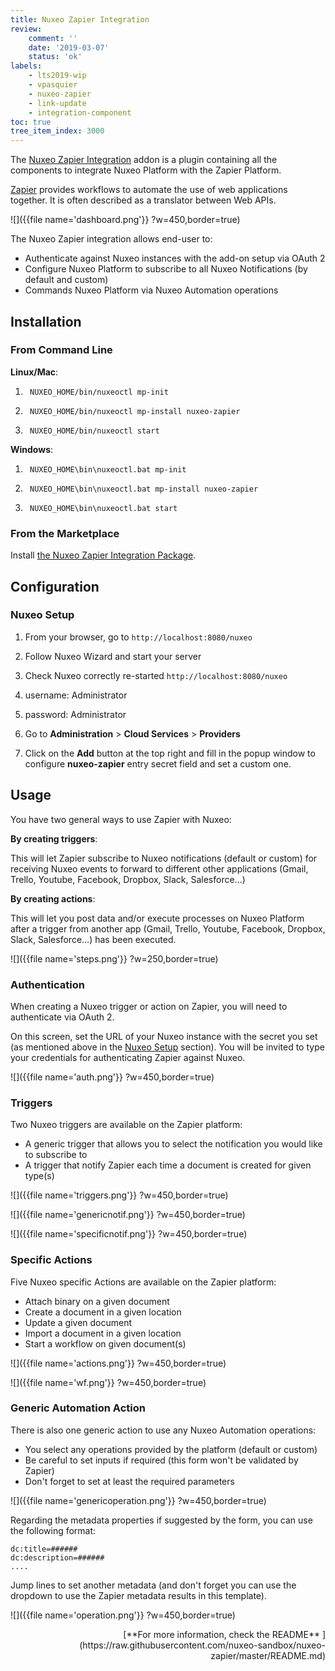 ```yaml
---
title: Nuxeo Zapier Integration
review:
    comment: ''
    date: '2019-03-07'
    status: 'ok'
labels:
    - lts2019-wip
    - vpasquier
    - nuxeo-zapier
    - link-update
    - integration-component
toc: true
tree_item_index: 3000
---
```


The [Nuxeo Zapier Integration](https://connect.nuxeo.com/nuxeo/site/marketplace/package/nuxeo-zapier) addon is a plugin containing all the components to integrate Nuxeo Platform with the Zapier Platform.

[Zapier](https://zapier.com) provides workflows to automate the use of web applications together. It is often described as a translator between Web APIs.

![]({{file name='dashboard.png'}} ?w=450,border=true)

The Nuxeo Zapier integration allows end-user to:

- Authenticate against Nuxeo instances with the add-on setup via OAuth 2
- Configure Nuxeo Platform to subscribe to all Nuxeo Notifications (by default and custom)
- Commands Nuxeo Platform via Nuxeo Automation operations

## Installation

### From Command Line

**Linux/Mac**:

1. ```
    NUXEO_HOME/bin/nuxeoctl mp-init
   ```
1. ```
    NUXEO_HOME/bin/nuxeoctl mp-install nuxeo-zapier
   ```
1. ```
    NUXEO_HOME/bin/nuxeoctl start
   ```

**Windows**:

1. ```
    NUXEO_HOME\bin\nuxeoctl.bat mp-init
   ```
1. ```
    NUXEO_HOME\bin\nuxeoctl.bat mp-install nuxeo-zapier
   ```
1. ```
    NUXEO_HOME\bin\nuxeoctl.bat start
   ```

### From the Marketplace

Install [the Nuxeo Zapier Integration Package](https://connect.nuxeo.com/nuxeo/site/marketplace/package/nuxeo-zapier).

## Configuration

### Nuxeo Setup

1. From your browser, go to `http://localhost:8080/nuxeo`

1. Follow Nuxeo Wizard and start your server

1. Check Nuxeo correctly re-started `http://localhost:8080/nuxeo`
  1. username: Administrator
  1. password: Administrator

1. Go to **Administration** > **Cloud Services** > **Providers**

1. Click on the **Add** button at the top right and fill in the popup window to configure **nuxeo-zapier** entry secret field and set a custom one.

## Usage

You have two general ways to use Zapier with Nuxeo:

**By creating triggers**:

This will let Zapier subscribe to Nuxeo notifications (default or custom) for receiving Nuxeo events to forward to different other applications (Gmail, Trello, Youtube, Facebook, Dropbox, Slack, Salesforce...)

**By creating actions**:

This will let you post data and/or execute processes on Nuxeo Platform after a trigger from another app  (Gmail, Trello, Youtube, Facebook, Dropbox, Slack, Salesforce...) has been executed.

![]({{file name='steps.png'}} ?w=250,border=true)

### Authentication

When creating a Nuxeo trigger or action on Zapier, you will need to authenticate via OAuth 2.

On this screen, set the URL of your Nuxeo instance with the secret you set (as mentioned above in the [Nuxeo Setup](#nuxeo-steup) section). You will be invited to type your credentials for authenticating Zapier against Nuxeo.

![]({{file name='auth.png'}} ?w=450,border=true)

### Triggers

Two Nuxeo triggers are available on the Zapier platform:

- A generic trigger that allows you to select the notification you would like to subscribe to
- A trigger that notify Zapier each time a document is created for given type(s)

![]({{file name='triggers.png'}} ?w=450,border=true)

![]({{file name='genericnotif.png'}} ?w=450,border=true)

![]({{file name='specificnotif.png'}} ?w=450,border=true)

### Specific Actions

Five Nuxeo specific Actions are available on the Zapier platform:

- Attach binary on a given document
- Create a document in a given location
- Update a given document
- Import a document in a given location
- Start a workflow on given document(s)

![]({{file name='actions.png'}} ?w=450,border=true)

![]({{file name='wf.png'}} ?w=450,border=true)

### Generic Automation Action

There is also one generic action to use any Nuxeo Automation operations:

- You select any operations provided by the platform (default or custom)
- Be careful to set inputs if required (this form won't be validated by Zapier)
- Don't forget to set at least the required parameters

![]({{file name='genericoperation.png'}} ?w=450,border=true)

Regarding the metadata properties if suggested by the form, you can use the following format:

```
dc:title=######
dc:description=######
....
```

Jump lines to set another metadata (and don't forget you can use the dropdown to use the Zapier metadata results in this template).

![]({{file name='operation.png'}} ?w=450,border=true)

<div style="text-align: right">
[**For more information, check the README**&nbsp;<i class="fa fa-long-arrow-right" aria-hidden="true"></i>](https://raw.githubusercontent.com/nuxeo-sandbox/nuxeo-zapier/master/README.md)
</div>
